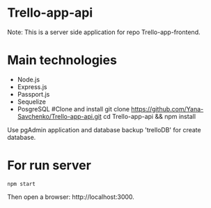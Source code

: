 # Trello-app-api
Note:
This is a server side application for repo Trello-app-frontend.
# Main technologies
- Node.js
- Express.js
- Passport.js
- Sequelize
- PosgreSQL
#Clone and install
git clone https://github.com/Yana-Savchenko/Trello-app-api.git
cd Trello-app-api && npm install

Use pgAdmin application and database backup 'trelloDB' for create database.

# For run server

`npm start`

Then open a browser: http://localhost:3000.
